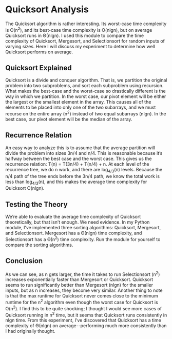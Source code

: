# Quicksort Analysis
The Quicksort algorithm is rather interesting. Its worst-case time complexity is
O(n<sup>2</sup>), and its best-case time complexity is O(nlgn), but on average Quicksort runs in Θ(nlgn). I used
this module to compare the time complexity of Quicksort, Mergesort, and Selectionsort for random inputs of varying sizes. Here I will discuss my experiment to determine how well Quicksort performs on average.
## Quicksort Explained
Quicksort is a divide and conquer algorithm. That is, we partition the original problem
into two subproblems, and sort each subproblem using recursion. What makes the best-case and
the worst-case so drastically different is the way in which we partition. In the worst case, our pivot
element will be either the largest or the smallest element in the array. This causes all of the
elements to be placed into only one of the two subarrays, and we must recurse on the entire array
(n<sup>2</sup>) instead of two equal subarrays (nlgn). In the best case, our pivot element will be the median
of the array.
## Recurrence Relation
An easy way to analyze this is to assume that the average partition will divide the
problem into sizes 3n/4 and n/4. This is reasonable because it’s halfway between the best case
and the worst case. This gives us the recurrence relation: T(n) = T(3n/4) + T(n/4) + n. At each
level of the recurrence tree, we do n work, and there are log<sub>4/3</sub>(n) levels. Because the n/4 path of
the tree ends before the 3n/4 path, we know the total work is less than log<sub>4/3</sub>(n), and this makes the
average time complexity for Quicksort O(nlgn).
## Testing the Theory
We’re able to evaluate the average time complexity of Quicksort theoretically, but that
isn’t enough. We need evidence. In my Python module, I’ve implemented three sorting
algorithms: Quicksort, Mergesort, and Selectionsort. Mergesort has a Θ(nlgn) time complexity,
and Selectionsort has a Θ(n<sup>2</sup>) time complexity. Run the module for yourself to compare the sorting algorithms.
## Conclusion
As we can see, as n gets larger, the time it takes to run Selectionsort (n<sup>2</sup>) increases exponentially
faster than Mergesort or Quicksort. Quicksort seems to run significantly better than Mergesort
(nlgn) for the smaller inputs, but as n increases, they become very similar. Another thing to note
is that the max runtime for Quicksort never comes close to the minimum runtime for the n<sup>2</sup>
algorithm even though the worst case for Quicksort is O(n<sup>2</sup>). I find this to be quite shocking; I
thought I would see more cases of Quicksort running in n<sup>2</sup> time, but it seems that Quicksort runs
consistently in nlgn time. From this experiment, I’ve discovered that Quicksort has a
time complexity of Θ(nlgn) on average--performing much more consistently than I had originally thought.
